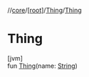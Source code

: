 //[core](../../../index.md)/[[root]](../index.md)/[Thing](index.md)/[Thing](-thing.md)

# Thing

[jvm]\
fun [Thing](-thing.md)(name: [String](https://kotlinlang.org/api/latest/jvm/stdlib/kotlin/-string/index.html))
